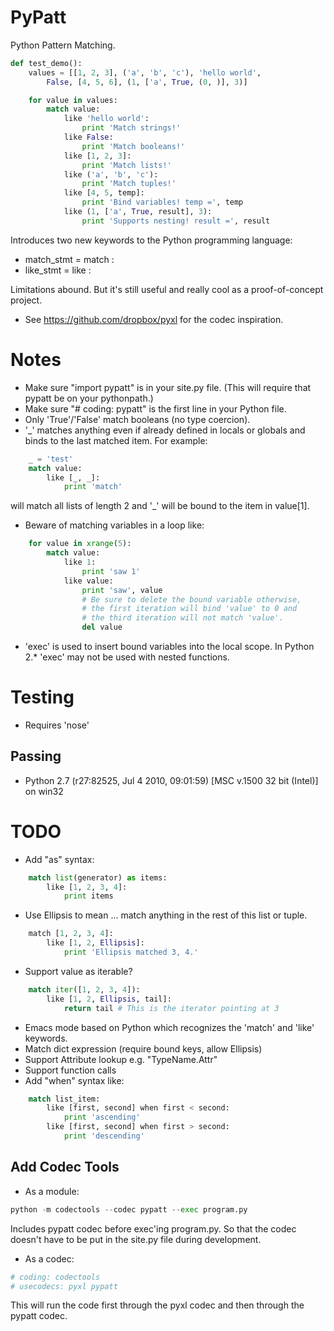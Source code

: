 # PyPatt

Python Pattern Matching.

```python
def test_demo():
    values = [[1, 2, 3], ('a', 'b', 'c'), 'hello world',
        False, [4, 5, 6], (1, ['a', True, (0, )], 3)]

    for value in values:
        match value:
            like 'hello world':
                print 'Match strings!'
            like False:
                print 'Match booleans!'
            like [1, 2, 3]:
                print 'Match lists!'
            like ('a', 'b', 'c'):
                print 'Match tuples!'
            like [4, 5, temp]:
                print 'Bind variables! temp =', temp
            like (1, ['a', True, result], 3):
                print 'Supports nesting! result =', result
```

Introduces two new keywords to the Python programming language:

* match_stmt = match <expr>:
* like_stmt = like <expr>:

Limitations abound. But it's still useful and really cool as a
proof-of-concept project.

* See https://github.com/dropbox/pyxl for the codec inspiration.

# Notes

* Make sure "import pypatt" is in your site.py file. (This will require that
  pypatt be on your pythonpath.)
* Make sure "# coding: pypatt" is the first line in your Python file.
* Only 'True'/'False' match booleans (no type coercion).
* '_' matches anything even if already defined in locals or globals and binds
  to the last matched item. For example:

```python
    _ = 'test'
    match value:
        like [_, _]:
            print 'match'
```

  will match all lists of length 2 and '_' will be bound to the
  item in value[1].
* Beware of matching variables in a loop like:

```python
    for value in xrange(5):
        match value:
            like 1:
                print 'saw 1'
            like value:
                print 'saw', value
                # Be sure to delete the bound variable otherwise,
                # the first iteration will bind 'value' to 0 and
                # the third iteration will not match 'value'.
                del value
```

* 'exec' is used to insert bound variables into the local scope. In Python
  2.* 'exec' may not be used with nested functions.

# Testing

* Requires 'nose'

## Passing

* Python 2.7 (r27:82525, Jul  4 2010, 09:01:59) [MSC v.1500 32 bit (Intel)] on win32

# TODO

* Add "as" syntax:

```python
    match list(generator) as items:
        like [1, 2, 3, 4]:
            print items
```

* Use Ellipsis to mean ... match anything in the rest of this list or tuple.

```python
    match [1, 2, 3, 4]:
        like [1, 2, Ellipsis]:
            print 'Ellipsis matched 3, 4.'
```

* Support value as iterable?

```python
    match iter([1, 2, 3, 4]):
        like [1, 2, Ellipsis, tail]:
            return tail # This is the iterator pointing at 3
```

* Emacs mode based on Python which recognizes the 'match' and 'like' keywords.
* Match dict expression (require bound keys, allow Ellipsis)
* Support Attribute lookup e.g. "TypeName.Attr"
* Support function calls
* Add "when" syntax like:

```python
    match list_item:
        like [first, second] when first < second:
            print 'ascending'
        like [first, second] when first > second:
            print 'descending'
```

## Add Codec Tools

* As a module:

```python
python -m codectools --codec pypatt --exec program.py
```

Includes pypatt codec before exec'ing program.py. So that the codec doesn't have to be put in the site.py file during development.

* As a codec:

```python
# coding: codectools
# usecodecs: pyxl pypatt
```

This will run the code first through the pyxl codec and then through the pypatt codec.
